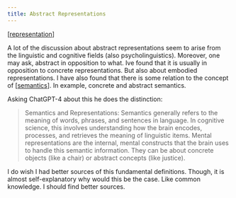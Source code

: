 ```yaml
---
title: Abstract Representations
---
```


[[representation]]

A lot of the discussion about abstract representations seem to arise from the linguistic and cognitive fields (also psycholinguistics). Moreover, one may ask, abstract in opposition to what. Ive found that it is usually in opposition to concrete representations. But also about embodied representations. I have also found that there is some relation to the concept of [[semantics]]. In example, concrete and abstract semantics.

Asking ChatGPT-4 about this he does the distinction:

>Semantics and Representations: Semantics generally refers to the meaning of words, phrases, and sentences in language. In cognitive science, this involves understanding how the brain encodes, processes, and retrieves the meaning of linguistic items. Mental representations are the internal, mental constructs that the brain uses to handle this semantic information. They can be about concrete objects (like a chair) or abstract concepts (like justice).

I do wish I had better sources of this fundamental definitions. Though, it is almost self-explanatory why would this be the case. Like common knowledge. I should find better sources.


[//begin]: # "Autogenerated link references for markdown compatibility"
[representation]: ./../bubbles/representation "representation"
[semantics]: ./../bubbles/stub "semantics"
[//end]: # "Autogenerated link references"
